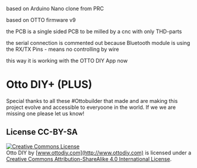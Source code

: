 based on Arduino Nano clone from PRC

based on OTTO firmware v9

the PCB is a single sided PCB to be milled by a cnc with only THD-parts

the serial connection is commented out because Bluetooth module is using the RX/TX Pins - means no controlling by wire

this way it is working with the OTTO DIY App now
###


# Otto DIY+ (PLUS)

Special thanks to all these #Ottobuilder that made and are making this project evolve and accessible to everyoone in the world. If we we are missing one please let us know!


## License CC-BY-SA
<a rel="license" href="http://creativecommons.org/licenses/by-sa/4.0/"><img alt="Creative Commons License" style="border-width:0" src="https://i.creativecommons.org/l/by-sa/4.0/88x31.png" /></a><br /><span xmlns:dct="http://purl.org/dc/terms/" property="dct:title">Otto DIY</span> by <a xmlns:cc="http://creativecommons.org/ns#"  property="cc:attributionName"> [www.ottodiy.com](http://www.ottodiy.com) </a> is licensed under a <a rel="license" href="http://creativecommons.org/licenses/by-sa/4.0/">Creative Commons Attribution-ShareAlike 4.0 International License</a>.
